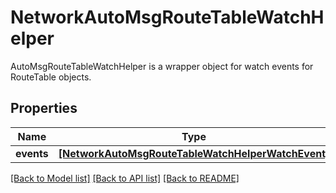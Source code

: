 # NetworkAutoMsgRouteTableWatchHelper

AutoMsgRouteTableWatchHelper is a wrapper object for watch events for RouteTable objects.
## Properties
Name | Type | Description | Notes
------------ | ------------- | ------------- | -------------
**events** | [**[NetworkAutoMsgRouteTableWatchHelperWatchEvent]**](NetworkAutoMsgRouteTableWatchHelperWatchEvent.md) |  | [optional] 

[[Back to Model list]](../README.md#documentation-for-models) [[Back to API list]](../README.md#documentation-for-api-endpoints) [[Back to README]](../README.md)


